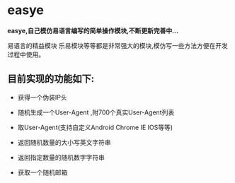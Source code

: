 # easye

**easye,自己模仿易语言编写的简单操作模块,不断更新完善中...**

易语言的精益模块 乐易模块等等都是非常强大的模块,模仿写一些方法方便在开发过程中使用。

## 目前实现的功能如下:

- 获得一个伪装IP头

- 随机生成一个User-Agent ,附700个真实User-Agent列表

- 取User-Agent(支持自定义Android Chrome IE IOS等等)

- 返回随机数量的大小写英文字符串 

- 返回指定数量的随机数字字符串 

- 获取一个随机邮箱 
